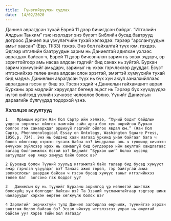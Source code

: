 ```yaml
---
title:  Гүнзгийрүүлэн судлах
date:  14/02/2020
---
```


Даниел аврагдсан тухай Еврей 11 дээр бичигдсэн байдаг. “Итгэлийн Алдрын Танхим” гэж нэрлэдэг энэ бүлэгт Библийн бусад баатрууд дотроос Даниел эш үзүүлэгчийн тухай хэлэхдээ: тэрээр “арслангуудын амыг хаасан” (Евр. 11:33) гэжээ. Энэ бол  гайхалтай түүх юм. гэхдээ. Эдгээр итгэлийн баатруудын зарим нь Даниелтай адилхан үхлээс аврагдаж байсан ч, Еврей 11 дээр бичсэнчлэн зарим нь зовж зүдэрч, эр зоригтойгоор амь насаа алдсан гэдгийг бид санах нь зүйтэй.  Бурхан зарим хүмүүсийг амьдарч, заримыг нь үхэж гэрчлэхээр дууддаг. Есүст итгэснийхээ төлөө амиа алдсан олон эрэгтэй, эмэгтэй хүмүүсийн тухай бид мэднэ. Даниелын аврагдсан түүх нь бүх хүн аюул заналхийллээс аврагдана гэсэн үг биш ээ. Гэсэн хэдий ч Даниелын гайхамшигт аврал Бурханы эрх мэдлийг харуулдаг бөгөөд эцэст нь Тэрээр бүх хүүхдүүдээ нүгэл хийгээд үхлийн хүчнээс чөлөөлөх болно. Үүнийг Даниелын дараагийн бүлгүүдэд тодорхой үзнэ.

**Хэлэлцэх асуултууд**

`1    Францын иргэн Жан Пол Сартр ийн хэлжээ, “Хүний бодит байдлын үндсэн зорилгыг ойлгох хамгийн сайн арга бол хүн өөрийгөө Бурхан болгох гэж санаархдаг оршихуй гэдгийг ойлгох явдал юм.” (Жан Пол Сартр, Phennmenological Essay on Ontology, Washington Square Press, 1956,p. 724). Энэ нь бидэнд хаан яагаад урхинд унаж байгааг бага ч болов ойлгоход хэрхэн тусалж байна вэ? Амьдралын аль ч түвшинд хичнээн өчүүхэн зүйлсээр ирэх нь хамаагүй бид бүгдээрээ ийм аюултай хандлагаас яагаад болгоомжлох ёстой вэ? Биднийг “Бурхан шиг” болох хүсэлд автуулдаг өөр ямар замууд байж болох вэ?`

`2 Бурханд болон Түүний хуульд итгэмжтэй байх талаар бид бусад хүмүүст ямар гэрчлэл үзүүлдэг вэ? Танаас ажил төрөл, тэр байтугай амиа золиослохыг шаардаж байсан ч гэсэн бусад хүмүүс таныг итгэлийнхээ төлөө бат  зогсоно гэж боддог уу?`

`3   Даниелын юу нь түүнийг Бурханы зорилгод үр нөлөөтэй ашиглаж болохуйц хүн болгодог байсан вэ? Та Эзэний тусламжтайгаар тэдгээр шинж чанаруудыг хэрхэн өөртөө хөгжүүлж болох вэ?`

`4 Зарлигийг зөрчихгүйн тулд Даниел залбирлаа өөрчилж, түүнийгээ хэрхэн зөвтгөж болох байсан бэ? Эсвэл ийнхүү итгэлээсээ ухрах нь аюултай байсан уу? Хэрэв тийм бол яагаад?`